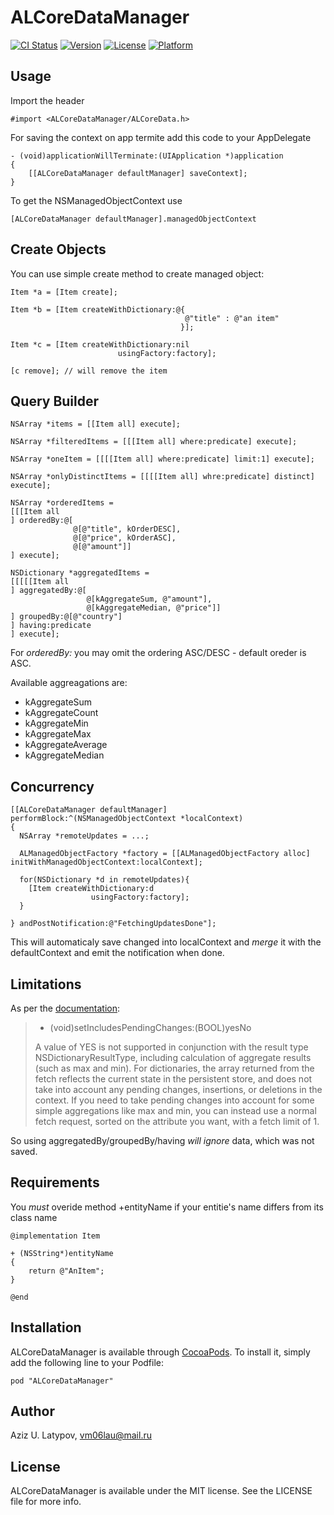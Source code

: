 # ALCoreDataManager

[![CI Status](http://img.shields.io/travis/appleios/ALCoreDataManager.svg?style=flat)](https://travis-ci.org/appleios/ALCoreDataManager)
[![Version](https://img.shields.io/cocoapods/v/ALCoreDataManager.svg?style=flat)](http://cocoadocs.org/docsets/ALCoreDataManager)
[![License](https://img.shields.io/cocoapods/l/ALCoreDataManager.svg?style=flat)](http://cocoadocs.org/docsets/ALCoreDataManager)
[![Platform](https://img.shields.io/cocoapods/p/ALCoreDataManager.svg?style=flat)](http://cocoadocs.org/docsets/ALCoreDataManager)

## Usage

Import the header
```objc
#import <ALCoreDataManager/ALCoreData.h>
```

For saving the context on app termite add this code to your AppDelegate
```objc
- (void)applicationWillTerminate:(UIApplication *)application
{
    [[ALCoreDataManager defaultManager] saveContext];
}
```

To get the NSManagedObjectContext use
```objc
[ALCoreDataManager defaultManager].managedObjectContext
```

## Create Objects

You can use simple create method to create managed object:
```objc
Item *a = [Item create];

Item *b = [Item createWithDictionary:@{
                                       @"title" : @"an item"
                                      }];

Item *c = [Item createWithDictionary:nil 
                        usingFactory:factory];

[c remove]; // will remove the item
```

## Query Builder

```objc
NSArray *items = [[Item all] execute];

NSArray *filteredItems = [[[Item all] where:predicate] execute];

NSArray *oneItem = [[[[Item all] where:predicate] limit:1] execute];

NSArray *onlyDistinctItems = [[[[Item all] whre:predicate] distinct] execute];

NSArray *orderedItems = 
[[[Item all
] orderedBy:@[
		 	  @[@"title", kOrderDESC],
			  @[@"price", kOrderASC],
              @[@"amount"]]
] execute];

NSDictionary *aggregatedItems = 
[[[[[Item all
] aggregatedBy:@[
   		         @[kAggregateSum, @"amount"],
				 @[kAggregateMedian, @"price"]]
] groupedBy:@[@"country"]
] having:predicate
] execute];
```

For *orderedBy:* you may omit the ordering ASC/DESC - default oreder is ASC.

Available aggreagations are:
* kAggregateSum
* kAggregateCount
* kAggregateMin
* kAggregateMax
* kAggregateAverage
* kAggregateMedian

## Concurrency

```objc
[[ALCoreDataManager defaultManager] performBlock:^(NSManagedObjectContext *localContext)
{
  NSArray *remoteUpdates = ...;

  ALManagedObjectFactory *factory = [[ALManagedObjectFactory alloc] initWithManagedObjectContext:localContext];

  for(NSDictionary *d in remoteUpdates){
    [Item createWithDictionary:d 
                  usingFactory:factory];
  }

} andPostNotification:@"FetchingUpdatesDone"];
```

This will automaticaly save changed into localContext and *merge* it with the defaultContext and emit the notification when done.

## Limitations

As per the [documentation](https://developer.apple.com/library/ios/documentation/Cocoa/Reference/CoreDataFramework/Classes/NSFetchRequest_Class/index.html#//apple_ref/occ/instp/NSFetchRequest/includesPendingChanges):

> 
> - (void)setIncludesPendingChanges:(BOOL)yesNo
> 
> A value of YES is not supported in conjunction with the result type  NSDictionaryResultType, including calculation of aggregate results (such as max and min). For dictionaries, the array returned from the fetch reflects the current state in the persistent store, and does not take into account any pending changes, insertions, or deletions in the context. If you need to take pending changes into account for some simple aggregations like max and min, you can instead use a normal fetch request, sorted on the attribute you want, with a fetch limit of 1.

So using aggregatedBy/groupedBy/having *will ignore* data, which was not saved.

## Requirements

You *must* overide method +entityName if your entitie's name differs from its class name

```objc
@implementation Item

+ (NSString*)entityName
{
	return @"AnItem";
}

@end
```

## Installation

ALCoreDataManager is available through [CocoaPods](http://cocoapods.org). To install
it, simply add the following line to your Podfile:

    pod "ALCoreDataManager"

## Author

Aziz U. Latypov, vm06lau@mail.ru

## License

ALCoreDataManager is available under the MIT license. See the LICENSE file for more info.

